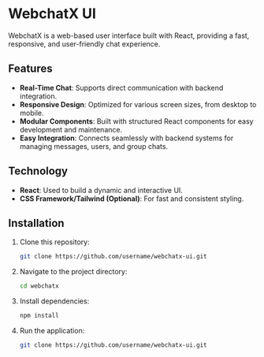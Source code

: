 # WebchatX UI

WebchatX is a web-based user interface built with React, providing a fast, responsive, and user-friendly chat experience.

## Features

- **Real-Time Chat**: Supports direct communication with backend integration.
- **Responsive Design**: Optimized for various screen sizes, from desktop to mobile.
- **Modular Components**: Built with structured React components for easy development and maintenance.
- **Easy Integration**: Connects seamlessly with backend systems for managing messages, users, and group chats.

## Technology

- **React**: Used to build a dynamic and interactive UI.
- **CSS Framework/Tailwind (Optional)**: For fast and consistent styling.

## Installation

1. Clone this repository:
   ```bash
   git clone https://github.com/username/webchatx-ui.git

2. Navigate to the project directory:
   ```bash
   cd webchatx
   
3. Install dependencies:
   ```bash
   npm install

4. Run the application:
   ```bash
   git clone https://github.com/username/webchatx-ui.git




